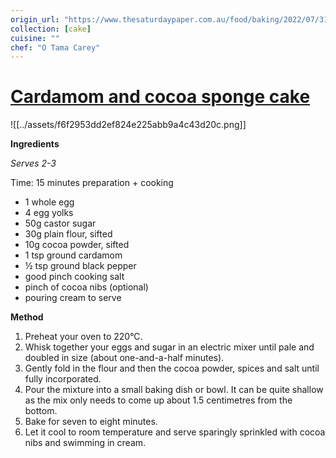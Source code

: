 ```yaml
---
origin_url: "https://www.thesaturdaypaper.com.au/food/baking/2022/07/31/cardamom-and-cocoa-sponge-cake"
collection: [cake]
cuisine: ""
chef: "O Tama Carey"
---
```

# [Cardamom and cocoa sponge cake](https://www.thesaturdaypaper.com.au/food/baking/2022/07/31/cardamom-and-cocoa-sponge-cake)

![[../assets/f6f2953dd2ef824e225abb9a4c43d20c.png]]

**Ingredients**

_Serves 2-3_

Time: 15 minutes preparation + cooking

-   1 whole egg
-   4 egg yolks
-   50g castor sugar
-   30g plain flour, sifted
-   10g cocoa powder, sifted
-   1 tsp ground cardamom
-   ½ tsp ground black pepper
-   good pinch cooking salt
-   pinch of cocoa nibs (optional)
-   pouring cream to serve

**Method**

1.  Preheat your oven to 220°C.
2.  Whisk together your eggs and sugar in an electric mixer until pale and doubled in size (about one-and-a-half minutes).
3.  Gently fold in the flour and then the cocoa powder, spices and salt until fully incorporated.
4.  Pour the mixture into a small baking dish or bowl. It can be quite shallow as the mix only needs to come up about 1.5 centimetres from the bottom.
5.  Bake for seven to eight minutes.
6.  Let it cool to room temperature and serve sparingly sprinkled with cocoa nibs and swimming in cream.